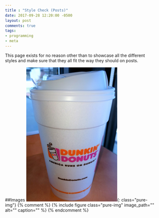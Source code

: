 ```yaml
---
title : "Style Check (Posts)"
date: 2017-09-28 12:20:00 -0500
layout: post
comments: true
tags:
- programming
- meta
---
```


This page exists for no reason other than to showcase all the different styles and make sure that they all fit the way they should on posts.

##Images
![Essential Asset](/img/2017-09-14_EssentialAsset.png 'Essential Asset'){: class="pure-img"}
{% comment %}
{% include figure class="pure-img" image_path="" alt="" caption="" %}
{% endcomment %}